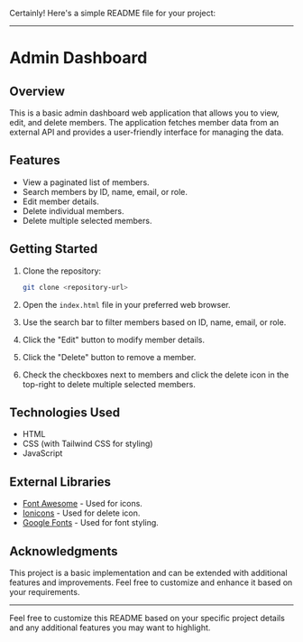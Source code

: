 Certainly! Here's a simple README file for your project:

---

# Admin Dashboard

## Overview

This is a basic admin dashboard web application that allows you to view, edit, and delete members. The application fetches member data from an external API and provides a user-friendly interface for managing the data.

## Features

- View a paginated list of members.
- Search members by ID, name, email, or role.
- Edit member details.
- Delete individual members.
- Delete multiple selected members.

## Getting Started

1. Clone the repository:

   ```bash
   git clone <repository-url>
   ```

2. Open the `index.html` file in your preferred web browser.

3. Use the search bar to filter members based on ID, name, email, or role.

4. Click the "Edit" button to modify member details.

5. Click the "Delete" button to remove a member.

6. Check the checkboxes next to members and click the delete icon in the top-right to delete multiple selected members.

## Technologies Used

- HTML
- CSS (with Tailwind CSS for styling)
- JavaScript

## External Libraries

- [Font Awesome](https://fontawesome.com/) - Used for icons.
- [Ionicons](https://ionicons.com/) - Used for delete icon.
- [Google Fonts](https://fonts.google.com/) - Used for font styling.

## Acknowledgments

This project is a basic implementation and can be extended with additional features and improvements. Feel free to customize and enhance it based on your requirements.

---

Feel free to customize this README based on your specific project details and any additional features you may want to highlight.
